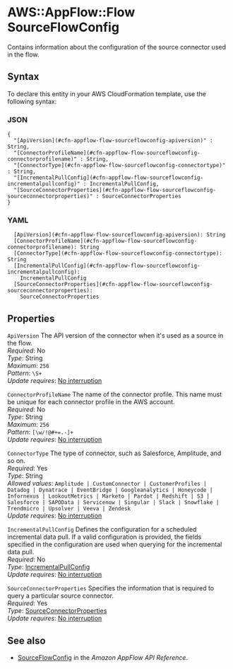 # AWS::AppFlow::Flow SourceFlowConfig<a name="aws-properties-appflow-flow-sourceflowconfig"></a>

Contains information about the configuration of the source connector used in the flow\.

## Syntax<a name="aws-properties-appflow-flow-sourceflowconfig-syntax"></a>

To declare this entity in your AWS CloudFormation template, use the following syntax:

### JSON<a name="aws-properties-appflow-flow-sourceflowconfig-syntax.json"></a>

```
{
  "[ApiVersion](#cfn-appflow-flow-sourceflowconfig-apiversion)" : String,
  "[ConnectorProfileName](#cfn-appflow-flow-sourceflowconfig-connectorprofilename)" : String,
  "[ConnectorType](#cfn-appflow-flow-sourceflowconfig-connectortype)" : String,
  "[IncrementalPullConfig](#cfn-appflow-flow-sourceflowconfig-incrementalpullconfig)" : IncrementalPullConfig,
  "[SourceConnectorProperties](#cfn-appflow-flow-sourceflowconfig-sourceconnectorproperties)" : SourceConnectorProperties
}
```

### YAML<a name="aws-properties-appflow-flow-sourceflowconfig-syntax.yaml"></a>

```
  [ApiVersion](#cfn-appflow-flow-sourceflowconfig-apiversion): String
  [ConnectorProfileName](#cfn-appflow-flow-sourceflowconfig-connectorprofilename): String
  [ConnectorType](#cfn-appflow-flow-sourceflowconfig-connectortype): String
  [IncrementalPullConfig](#cfn-appflow-flow-sourceflowconfig-incrementalpullconfig):
    IncrementalPullConfig
  [SourceConnectorProperties](#cfn-appflow-flow-sourceflowconfig-sourceconnectorproperties):
    SourceConnectorProperties
```

## Properties<a name="aws-properties-appflow-flow-sourceflowconfig-properties"></a>

`ApiVersion` <a name="cfn-appflow-flow-sourceflowconfig-apiversion"></a>
The API version of the connector when it's used as a source in the flow\.  
_Required_: No  
_Type_: String  
_Maximum_: `256`  
_Pattern_: `\S+`  
_Update requires_: [No interruption](https://docs.aws.amazon.com/AWSCloudFormation/latest/UserGuide/using-cfn-updating-stacks-update-behaviors.html#update-no-interrupt)

`ConnectorProfileName` <a name="cfn-appflow-flow-sourceflowconfig-connectorprofilename"></a>
The name of the connector profile\. This name must be unique for each connector profile in the AWS account\.  
_Required_: No  
_Type_: String  
_Maximum_: `256`  
_Pattern_: `[\w/!@#+=.-]+`  
_Update requires_: [No interruption](https://docs.aws.amazon.com/AWSCloudFormation/latest/UserGuide/using-cfn-updating-stacks-update-behaviors.html#update-no-interrupt)

`ConnectorType` <a name="cfn-appflow-flow-sourceflowconfig-connectortype"></a>
The type of connector, such as Salesforce, Amplitude, and so on\.  
_Required_: Yes  
_Type_: String  
_Allowed values_: `Amplitude | CustomConnector | CustomerProfiles | Datadog | Dynatrace | EventBridge | Googleanalytics | Honeycode | Infornexus | LookoutMetrics | Marketo | Pardot | Redshift | S3 | Salesforce | SAPOData | Servicenow | Singular | Slack | Snowflake | Trendmicro | Upsolver | Veeva | Zendesk`  
_Update requires_: [No interruption](https://docs.aws.amazon.com/AWSCloudFormation/latest/UserGuide/using-cfn-updating-stacks-update-behaviors.html#update-no-interrupt)

`IncrementalPullConfig` <a name="cfn-appflow-flow-sourceflowconfig-incrementalpullconfig"></a>
Defines the configuration for a scheduled incremental data pull\. If a valid configuration is provided, the fields specified in the configuration are used when querying for the incremental data pull\.  
_Required_: No  
_Type_: [IncrementalPullConfig](aws-properties-appflow-flow-incrementalpullconfig.md)  
_Update requires_: [No interruption](https://docs.aws.amazon.com/AWSCloudFormation/latest/UserGuide/using-cfn-updating-stacks-update-behaviors.html#update-no-interrupt)

`SourceConnectorProperties` <a name="cfn-appflow-flow-sourceflowconfig-sourceconnectorproperties"></a>
Specifies the information that is required to query a particular source connector\.  
_Required_: Yes  
_Type_: [SourceConnectorProperties](aws-properties-appflow-flow-sourceconnectorproperties.md)  
_Update requires_: [No interruption](https://docs.aws.amazon.com/AWSCloudFormation/latest/UserGuide/using-cfn-updating-stacks-update-behaviors.html#update-no-interrupt)

## See also<a name="aws-properties-appflow-flow-sourceflowconfig--seealso"></a>

- [SourceFlowConfig](https://docs.aws.amazon.com/appflow/1.0/APIReference/API_SourceFlowConfig.html) in the _Amazon AppFlow API Reference_\.

